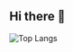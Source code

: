 ## Hi there 👋

![Top Langs](https://github-readme-stats.vercel.app/api/top-langs/?username=radeqq007&layout=compact&theme=midnight-purple)
